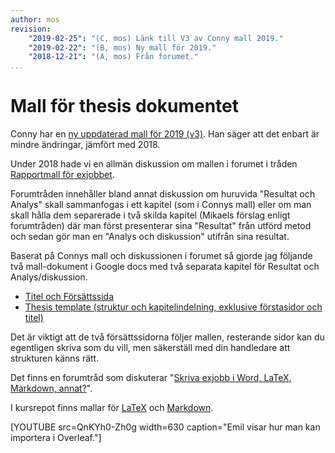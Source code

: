```yaml
---
author: mos
revision:
    "2019-02-25": "(C, mos) Länk till V3 av Conny mall 2019."
    "2019-02-22": "(B, mos) Ny mall för 2019."
    "2018-12-21": "(A, mos) Från forumet."
...
```

Mall för thesis dokumentet
=======================

Conny har en [ny uppdaterad mall för 2019 (v3)](https://drive.google.com/open?id=0ByJ-Zb8R9RVmeVV5REdnSEc1X1g2WUJTS1RvTjdhVkxFRWhn). Han säger att det enbart är mindre ändringar, jämfört med 2018.

Under 2018 hade vi en allmän diskussion om mallen i forumet i tråden  [Rapportmall för exjobbet](t/7321).

Forumtråden innehåller bland annat diskussion om huruvida "Resultat och Analys" skall sammanfogas i ett kapitel (som i Connys mall) eller om man skall hålla dem separerade i två skilda kapitel (Mikaels förslag enligt forumtråden) där man först presenterar sina "Resultat" från utförd metod och sedan gör man en "Analys och diskussion" utifrån sina resultat.

Baserat på Connys mall och diskussionen i forumet så gjorde jag följande två mall-dokument i Google docs med två separata kapitel för Resultat och Analys/diskussion.

* [Titel och Försättssida](https://docs.google.com/document/d/1Hmkru96uy0KqVto0dEsS_pszdBz_CdZNbC418VX4iDk/edit?usp=sharing)
* [Thesis template (struktur och kapitelindelning, exklusive förstasidor och titel)](https://docs.google.com/document/d/1QO6oIILSNcSRHLKgvkYG68Iksw_bFVcUHRGh6X7Ku1s/edit?usp=sharing)

Det är viktigt att de två försättssidorna följer mallen, resterande sidor kan du egentligen skriva som du vill, men säkerställ med din handledare att strukturen känns rätt.

Det finns en forumtråd som diskuterar "[Skriva exjobb i Word, LaTeX, Markdown, annat?](t/7172)".

I kursrepot finns mallar för [LaTeX](https://github.com/dbwebb-se/exjobb/tree/master/example/latex) och [Markdown](https://github.com/dbwebb-se/exjobb/tree/master/example/template).

[YOUTUBE src=QnKYh0-Zh0g width=630 caption="Emil visar hur man kan importera i Overleaf."]
